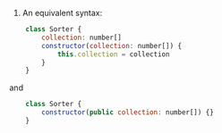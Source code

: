 1. An equivalent syntax:
```js
    class Sorter {
        collection: number[]
        constructor(collection: number[]) {
            this.collection = collection
        }
    }
```

and

```js
    class Sorter {
        constructor(public collection: number[]) {}
    }
```
